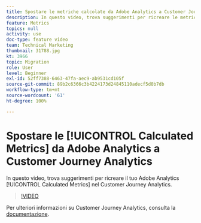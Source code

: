 ```yaml
---
title: Spostare le metriche calcolate da Adobe Analytics a Customer Journey Analytics
description: In questo video, trova suggerimenti per ricreare le metriche calcolate di Adobe Analytics nel Customer Journey Analytics.
feature: Metrics
topics: null
activity: use
doc-type: feature video
team: Technical Marketing
thumbnail: 31788.jpg
kt: 3966
topic: Migration
role: User
level: Beginner
exl-id: 52ff7388-6463-47fa-aec9-ab9531cd105f
source-git-commit: 89b2c6366c3b4224173d24845110adecf5d0b7db
workflow-type: tm+mt
source-wordcount: '61'
ht-degree: 100%

---
```


# Spostare le [!UICONTROL Calculated Metrics] da Adobe Analytics a Customer Journey Analytics

In questo video, trova suggerimenti per ricreare il tuo Adobe Analytics [!UICONTROL Calculated Metrics] nel Customer Journey Analytics.

>[!VIDEO](https://video.tv.adobe.com/v/31788/?quality=12&learn=on)

Per ulteriori informazioni su Customer Journey Analytics, consulta la [documentazione](https://experienceleague.adobe.com/docs/analytics-platform/using/cja-landing.html?lang=it).

